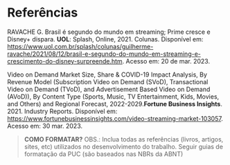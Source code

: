 # Referências

RAVACHE G. Brasil é segundo do mundo em streaming; Prime cresce e Disney+ dispara. **UOL**: Splash, Online, 2021. Colunas. Disponível em: https://www.uol.com.br/splash/colunas/guilherme-ravache/2021/08/12/brasil-e-segundo-do-mundo-em-streaming-e-crescimento-do-disney-surpreende.htm. Acesso em: 20 de mar. 2023.

Video on Demand Market Size, Share & COVID-19 Impact Analysis, By Revenue Model (Subscription Video on Demand (SVoD), Transactional Video on Demand (TVoD), and Advertisement Based Video on Demand (AVoD)), By Content Type (Sports, Music, TV Entertainment, Kids, Movies, and Others) and Regional Forecast, 2022-2029.**Fortune Business Insights**. 2021. Industry Reports. Disponível em: https://www.fortunebusinessinsights.com/video-streaming-market-103057. Acesso em: 30 mar. 2023.


> **COMO FORMATAR?**
> OBS.: Inclua todas as referências (livros, artigos, sites, etc) utilizados no desenvolvimento do trabalho.
> Seguir guias de formatação da PUC (são baseados nas NBRs da ABNT)
